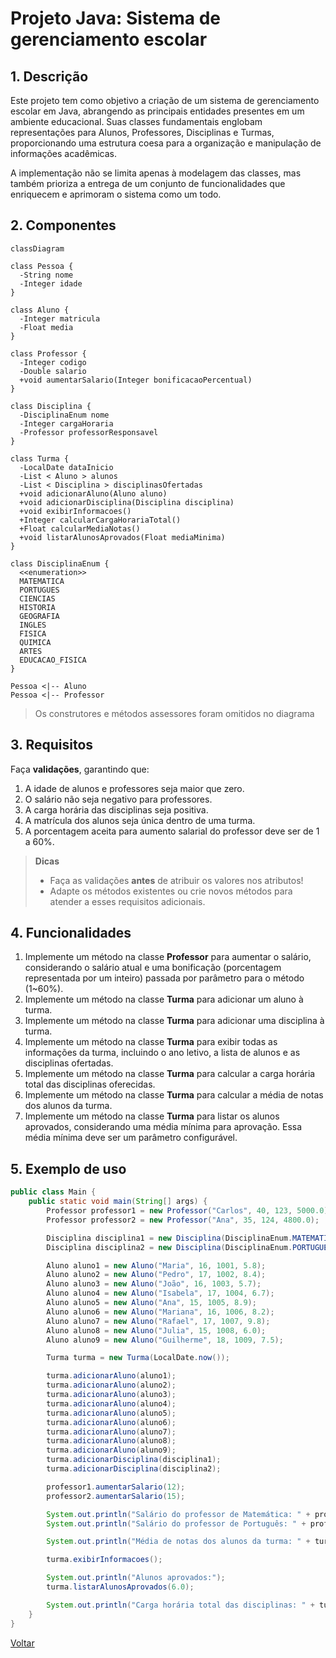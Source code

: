 # Projeto Java: Sistema de gerenciamento escolar

## 1. Descrição

Este projeto tem como objetivo a criação de um sistema de gerenciamento escolar em Java, abrangendo as principais entidades presentes em um ambiente educacional. Suas classes fundamentais englobam representações para Alunos, Professores, Disciplinas e Turmas, proporcionando uma estrutura coesa para a organização e manipulação de informações acadêmicas.

A implementação não se limita apenas à modelagem das classes, mas também prioriza a entrega de um conjunto de funcionalidades que enriquecem e aprimoram o sistema como um todo.

## 2. Componentes

```mermaid
classDiagram

class Pessoa {
  -String nome
  -Integer idade
}

class Aluno {
  -Integer matricula
  -Float media
}

class Professor {
  -Integer codigo
  -Double salario
  +void aumentarSalario(Integer bonificacaoPercentual)
}

class Disciplina {
  -DisciplinaEnum nome
  -Integer cargaHoraria
  -Professor professorResponsavel
}

class Turma {
  -LocalDate dataInicio
  -List < Aluno > alunos
  -List < Disciplina > disciplinasOfertadas
  +void adicionarAluno(Aluno aluno)
  +void adicionarDisciplina(Disciplina disciplina)
  +void exibirInformacoes()
  +Integer calcularCargaHorariaTotal()
  +Float calcularMediaNotas()
  +void listarAlunosAprovados(Float mediaMinima)
}

class DisciplinaEnum {
  <<enumeration>>
  MATEMATICA
  PORTUGUES
  CIENCIAS
  HISTORIA
  GEOGRAFIA
  INGLES
  FISICA
  QUIMICA
  ARTES
  EDUCACAO_FISICA
}

Pessoa <|-- Aluno
Pessoa <|-- Professor
```

> Os construtores e métodos assessores foram omitidos no diagrama

## 3. Requisitos

Faça **validações**, garantindo que:

1. A idade de alunos e professores seja maior que zero.
1. O salário não seja negativo para professores.
1. A carga horária das disciplinas seja positiva.
1. A matrícula dos alunos seja única dentro de uma turma.
1. A porcentagem aceita para aumento salarial do professor deve ser de 1 a 60%.

> **Dicas**
>
> - Faça as validações **antes** de atribuir os valores nos atributos!
> - Adapte os métodos existentes ou crie novos métodos para atender a esses requisitos adicionais.

## 4. Funcionalidades

1. Implemente um método na classe **Professor** para aumentar o salário, considerando o salário atual e uma bonificação (porcentagem representada por um inteiro) passada por parâmetro para o método (1~60%).
1. Implemente um método na classe **Turma** para adicionar um aluno à turma.
1. Implemente um método na classe **Turma** para adicionar uma disciplina à turma.
1. Implemente um método na classe **Turma** para exibir todas as informações da turma, incluindo o ano letivo, a lista de alunos e as disciplinas ofertadas.
1. Implemente um método na classe **Turma** para calcular a carga horária total das disciplinas oferecidas.
1. Implemente um método na classe **Turma** para calcular a média de notas dos alunos da turma.
1. Implemente um método na classe **Turma** para listar os alunos aprovados, considerando uma média mínima para aprovação. Essa média mínima deve ser um parâmetro configurável.

## 5. Exemplo de uso

```java
public class Main {
    public static void main(String[] args) {
        Professor professor1 = new Professor("Carlos", 40, 123, 5000.0);
        Professor professor2 = new Professor("Ana", 35, 124, 4800.0);

        Disciplina disciplina1 = new Disciplina(DisciplinaEnum.MATEMATICA, 60, professor1);
        Disciplina disciplina2 = new Disciplina(DisciplinaEnum.PORTUGUES, 45, professor2);

        Aluno aluno1 = new Aluno("Maria", 16, 1001, 5.8);
        Aluno aluno2 = new Aluno("Pedro", 17, 1002, 8.4);
        Aluno aluno3 = new Aluno("João", 16, 1003, 5.7);
        Aluno aluno4 = new Aluno("Isabela", 17, 1004, 6.7);
        Aluno aluno5 = new Aluno("Ana", 15, 1005, 8.9);
        Aluno aluno6 = new Aluno("Mariana", 16, 1006, 8.2);
        Aluno aluno7 = new Aluno("Rafael", 17, 1007, 9.8);
        Aluno aluno8 = new Aluno("Julia", 15, 1008, 6.0);
        Aluno aluno9 = new Aluno("Guilherme", 18, 1009, 7.5);

        Turma turma = new Turma(LocalDate.now());

        turma.adicionarAluno(aluno1);
        turma.adicionarAluno(aluno2);
        turma.adicionarAluno(aluno3);
        turma.adicionarAluno(aluno4);
        turma.adicionarAluno(aluno5);
        turma.adicionarAluno(aluno6);
        turma.adicionarAluno(aluno7);
        turma.adicionarAluno(aluno8);
        turma.adicionarAluno(aluno9);
        turma.adicionarDisciplina(disciplina1);
        turma.adicionarDisciplina(disciplina2);

        professor1.aumentarSalario(12);
        professor2.aumentarSalario(15);

        System.out.println("Salário do professor de Matemática: " + professor1.getSalario());
        System.out.println("Salário do professor de Português: " + professor2.getSalario());

        System.out.println("Média de notas dos alunos da turma: " + turma.calcularMediaNotas());

        turma.exibirInformacoes();

        System.out.println("Alunos aprovados:");
        turma.listarAlunosAprovados(6.0);

        System.out.println("Carga horária total das disciplinas: " + turma.calcularCargaHorariaTotal());
    }
}
```

[Voltar](../README.md)
